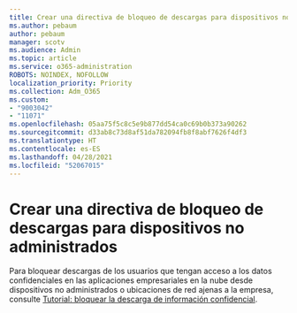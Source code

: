 ```yaml
---
title: Crear una directiva de bloqueo de descargas para dispositivos no administrados
ms.author: pebaum
author: pebaum
manager: scotv
ms.audience: Admin
ms.topic: article
ms.service: o365-administration
ROBOTS: NOINDEX, NOFOLLOW
localization_priority: Priority
ms.collection: Adm_O365
ms.custom:
- "9003042"
- "11071"
ms.openlocfilehash: 05aa75f5c8c5e9b877dd54ca0c69b0b373a90262
ms.sourcegitcommit: d33ab8c73d8af51da782094fb8f8abf7626f4df3
ms.translationtype: HT
ms.contentlocale: es-ES
ms.lasthandoff: 04/28/2021
ms.locfileid: "52067015"
---
```

# <a name="create-a-block-download-policy-for-unmanaged-devices"></a>Crear una directiva de bloqueo de descargas para dispositivos no administrados

Para bloquear descargas de los usuarios que tengan acceso a los datos confidenciales en las aplicaciones empresariales en la nube desde dispositivos no administrados o ubicaciones de red ajenas a la empresa, consulte [Tutorial: bloquear la descarga de información confidencial](https://docs.microsoft.com/cloud-app-security/use-case-proxy-block-session-aad).



